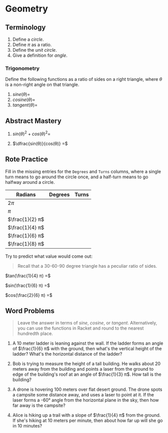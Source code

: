 # Geometry

## Terminology

1. Define a _circle_.
2. Define $π$ as a ratio.
3. Define the _unit circle_.
4. Give a definition for _angle_.

### Trigonometry

Define the following functions as a ratio of sides on a right triangle, where 
$θ$ is a non-right angle on that triangle.

1. $sine(θ) =$
2. $cosine(θ) =$
3. $tangent(θ) =$

## Abstract Mastery

1. $sin(θ)^2 + cos(θ)^2 =$

2. $\dfrac{sin(θ)}{cos(θ)} =$

## Rote Practice

Fill in the missing entries for the `Degrees` and `Turns` columns, where a 
single turn means to go around the circle once, and a half-turn means to go 
halfway around a circle.

Radians         | Degrees | Turns
-------         | ------- | -----
$2π$            |         |
$π$             |         |
$\frac{1}{2} π$ |         |
$\frac{1}{4} π$ |         |
$\frac{1}{6} π$ |         |
$\frac{1}{8} π$ |         |

Try to predict what value would come out:

> Recall that a 30-60-90 degree triangle has a peculiar ratio of sides.

$tan(\frac{1}{4} π) =$

$sin(\frac{1}{6} π) =$

$cos(\frac{2}{6} π) =$

## Word Problems

> Leave the answer in terms of $sine$, $cosine$, or $tangent$. Alternatively,
> you can use the functions in Racket and round to the nearest hundredth place.

1. A 10 meter ladder is leaning against the wall. If the ladder forms an angle 
   of $\frac{1}{6} π$ with the ground, then what's the vertical height of the 
   ladder? What's the horizontal distance of the ladder?

2. Bob is trying to measure the height of a tall building. He walks about 20 
   meters away from the building and points a laser from the ground to edge of 
   the building's roof at an angle of $\frac{1}{3} π$. How tall is the building?

3. A drone is hovering 100 meters over flat desert ground. The drone spots a 
   campsite some distance away, and uses a laser to point at it. If the laser 
   forms a -60° angle from the horizontal plane in the sky, then how far away is 
   the campsite?

4. Alice is hiking up a trail with a slope of $\frac{1}{4} π$ from the ground. 
   If she's hiking at 10 meters per minute, then about how far up will she go in 
   10 minutes?
